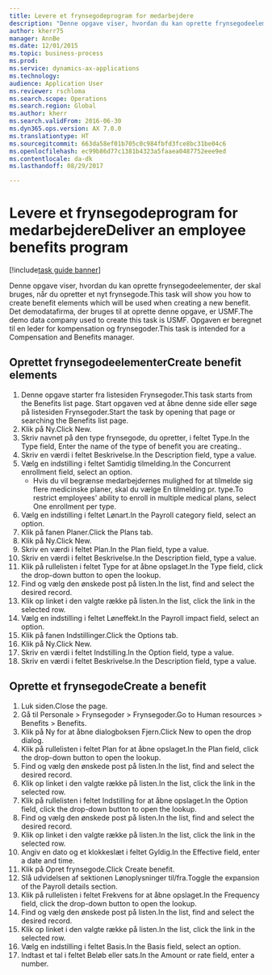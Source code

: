 ```yaml
--- 
title: Levere et frynsegodeprogram for medarbejdere
description: "Denne opgave viser, hvordan du kan oprette frynsegodeelementer, der skal bruges, når du opretter et nyt frynsegode."
author: kherr75
manager: AnnBe
ms.date: 12/01/2015
ms.topic: business-process
ms.prod: 
ms.service: dynamics-ax-applications
ms.technology: 
audience: Application User
ms.reviewer: rschloma
ms.search.scope: Operations
ms.search.region: Global
ms.author: kherr
ms.search.validFrom: 2016-06-30
ms.dyn365.ops.version: AX 7.0.0
ms.translationtype: HT
ms.sourcegitcommit: 663da58ef01b705c0c984fbfd3fce8bc31be04c6
ms.openlocfilehash: ec99b86d77c1381b4323a5faaea0487752eee9ed
ms.contentlocale: da-dk
ms.lasthandoff: 08/29/2017

---
```

# <a name="deliver-an-employee-benefits-program"></a><span data-ttu-id="2f4eb-103">Levere et frynsegodeprogram for medarbejdere</span><span class="sxs-lookup"><span data-stu-id="2f4eb-103">Deliver an employee benefits program</span></span>

[!include[task guide banner](../../includes/task-guide-banner.md)]

<span data-ttu-id="2f4eb-104">Denne opgave viser, hvordan du kan oprette frynsegodeelementer, der skal bruges, når du opretter et nyt frynsegode.</span><span class="sxs-lookup"><span data-stu-id="2f4eb-104">This task will show you how to create benefit elements which will be used when creating a new benefit.</span></span> <span data-ttu-id="2f4eb-105">Det demodatafirma, der bruges til at oprette denne opgave, er USMF.</span><span class="sxs-lookup"><span data-stu-id="2f4eb-105">The demo data company used to create this task is USMF.</span></span> <span data-ttu-id="2f4eb-106">Opgaven er beregnet til en leder for kompensation og frynsegoder.</span><span class="sxs-lookup"><span data-stu-id="2f4eb-106">This task is intended for a Compensation and Benefits manager.</span></span>


## <a name="create-benefit-elements"></a><span data-ttu-id="2f4eb-107">Oprettet frynsegodeelementer</span><span class="sxs-lookup"><span data-stu-id="2f4eb-107">Create benefit elements</span></span>
1. <span data-ttu-id="2f4eb-108">Denne opgave starter fra listesiden Frynsegoder.</span><span class="sxs-lookup"><span data-stu-id="2f4eb-108">This task starts from the Benefits list page.</span></span> <span data-ttu-id="2f4eb-109">Start opgaven ved at åbne denne side eller søge på listesiden Frynsegoder.</span><span class="sxs-lookup"><span data-stu-id="2f4eb-109">Start the task by opening that page or searching the Benefits list page.</span></span>
2. <span data-ttu-id="2f4eb-110">Klik på Ny.</span><span class="sxs-lookup"><span data-stu-id="2f4eb-110">Click New.</span></span>
3. <span data-ttu-id="2f4eb-111">Skriv navnet på den type frynsegode, du opretter, i feltet Type.</span><span class="sxs-lookup"><span data-stu-id="2f4eb-111">In the Type field, Enter the name of the type of benefit you are creating..</span></span>
4. <span data-ttu-id="2f4eb-112">Skriv en værdi i feltet Beskrivelse.</span><span class="sxs-lookup"><span data-stu-id="2f4eb-112">In the Description field, type a value.</span></span>
5. <span data-ttu-id="2f4eb-113">Vælg en indstilling i feltet Samtidig tilmelding.</span><span class="sxs-lookup"><span data-stu-id="2f4eb-113">In the Concurrent enrollment field, select an option.</span></span>
    * <span data-ttu-id="2f4eb-114">Hvis du vil begrænse medarbejdernes mulighed for at tilmelde sig flere medicinske planer, skal du vælge En tilmelding pr. type.</span><span class="sxs-lookup"><span data-stu-id="2f4eb-114">To restrict employees' ability to enroll in multiple medical plans, select One enrollment per type.</span></span>  
6. <span data-ttu-id="2f4eb-115">Vælg en indstilling i feltet Lønart.</span><span class="sxs-lookup"><span data-stu-id="2f4eb-115">In the Payroll category field, select an option.</span></span>
7. <span data-ttu-id="2f4eb-116">Klik på fanen Planer.</span><span class="sxs-lookup"><span data-stu-id="2f4eb-116">Click the Plans tab.</span></span>
8. <span data-ttu-id="2f4eb-117">Klik på Ny.</span><span class="sxs-lookup"><span data-stu-id="2f4eb-117">Click New.</span></span>
9. <span data-ttu-id="2f4eb-118">Skriv en værdi i feltet Plan.</span><span class="sxs-lookup"><span data-stu-id="2f4eb-118">In the Plan field, type a value.</span></span>
10. <span data-ttu-id="2f4eb-119">Skriv en værdi i feltet Beskrivelse.</span><span class="sxs-lookup"><span data-stu-id="2f4eb-119">In the Description field, type a value.</span></span>
11. <span data-ttu-id="2f4eb-120">Klik på rullelisten i feltet Type for at åbne opslaget.</span><span class="sxs-lookup"><span data-stu-id="2f4eb-120">In the Type field, click the drop-down button to open the lookup.</span></span>
12. <span data-ttu-id="2f4eb-121">Find og vælg den ønskede post på listen.</span><span class="sxs-lookup"><span data-stu-id="2f4eb-121">In the list, find and select the desired record.</span></span>
13. <span data-ttu-id="2f4eb-122">Klik op linket i den valgte række på listen.</span><span class="sxs-lookup"><span data-stu-id="2f4eb-122">In the list, click the link in the selected row.</span></span>
14. <span data-ttu-id="2f4eb-123">Vælg en indstilling i feltet Løneffekt.</span><span class="sxs-lookup"><span data-stu-id="2f4eb-123">In the Payroll impact field, select an option.</span></span>
15. <span data-ttu-id="2f4eb-124">Klik på fanen Indstillinger.</span><span class="sxs-lookup"><span data-stu-id="2f4eb-124">Click the Options tab.</span></span>
16. <span data-ttu-id="2f4eb-125">Klik på Ny.</span><span class="sxs-lookup"><span data-stu-id="2f4eb-125">Click New.</span></span>
17. <span data-ttu-id="2f4eb-126">Skriv en værdi i feltet Indstilling.</span><span class="sxs-lookup"><span data-stu-id="2f4eb-126">In the Option field, type a value.</span></span>
18. <span data-ttu-id="2f4eb-127">Skriv en værdi i feltet Beskrivelse.</span><span class="sxs-lookup"><span data-stu-id="2f4eb-127">In the Description field, type a value.</span></span>

## <a name="create-a-benefit"></a><span data-ttu-id="2f4eb-128">Oprette et frynsegode</span><span class="sxs-lookup"><span data-stu-id="2f4eb-128">Create a benefit</span></span>
1. <span data-ttu-id="2f4eb-129">Luk siden.</span><span class="sxs-lookup"><span data-stu-id="2f4eb-129">Close the page.</span></span>
2. <span data-ttu-id="2f4eb-130">Gå til Personale > Frynsegoder > Frynsegoder.</span><span class="sxs-lookup"><span data-stu-id="2f4eb-130">Go to Human resources > Benefits > Benefits.</span></span>
3. <span data-ttu-id="2f4eb-131">Klik på Ny for at åbne dialogboksen Fjern.</span><span class="sxs-lookup"><span data-stu-id="2f4eb-131">Click New to open the drop dialog.</span></span>
4. <span data-ttu-id="2f4eb-132">Klik på rullelisten i feltet Plan for at åbne opslaget.</span><span class="sxs-lookup"><span data-stu-id="2f4eb-132">In the Plan field, click the drop-down button to open the lookup.</span></span>
5. <span data-ttu-id="2f4eb-133">Find og vælg den ønskede post på listen.</span><span class="sxs-lookup"><span data-stu-id="2f4eb-133">In the list, find and select the desired record.</span></span>
6. <span data-ttu-id="2f4eb-134">Klik op linket i den valgte række på listen.</span><span class="sxs-lookup"><span data-stu-id="2f4eb-134">In the list, click the link in the selected row.</span></span>
7. <span data-ttu-id="2f4eb-135">Klik på rullelisten i feltet Indstilling for at åbne opslaget.</span><span class="sxs-lookup"><span data-stu-id="2f4eb-135">In the Option field, click the drop-down button to open the lookup.</span></span>
8. <span data-ttu-id="2f4eb-136">Find og vælg den ønskede post på listen.</span><span class="sxs-lookup"><span data-stu-id="2f4eb-136">In the list, find and select the desired record.</span></span>
9. <span data-ttu-id="2f4eb-137">Klik op linket i den valgte række på listen.</span><span class="sxs-lookup"><span data-stu-id="2f4eb-137">In the list, click the link in the selected row.</span></span>
10. <span data-ttu-id="2f4eb-138">Angiv en dato og et klokkeslæt i feltet Gyldig.</span><span class="sxs-lookup"><span data-stu-id="2f4eb-138">In the Effective field, enter a date and time.</span></span>
11. <span data-ttu-id="2f4eb-139">Klik på Opret frynsegode.</span><span class="sxs-lookup"><span data-stu-id="2f4eb-139">Click Create benefit.</span></span>
12. <span data-ttu-id="2f4eb-140">Slå udvidelsen af sektionen Lønoplysninger til/fra.</span><span class="sxs-lookup"><span data-stu-id="2f4eb-140">Toggle the expansion of the Payroll details section.</span></span>
13. <span data-ttu-id="2f4eb-141">Klik på rullelisten i feltet Frekvens for at åbne opslaget.</span><span class="sxs-lookup"><span data-stu-id="2f4eb-141">In the Frequency field, click the drop-down button to open the lookup.</span></span>
14. <span data-ttu-id="2f4eb-142">Find og vælg den ønskede post på listen.</span><span class="sxs-lookup"><span data-stu-id="2f4eb-142">In the list, find and select the desired record.</span></span>
15. <span data-ttu-id="2f4eb-143">Klik op linket i den valgte række på listen.</span><span class="sxs-lookup"><span data-stu-id="2f4eb-143">In the list, click the link in the selected row.</span></span>
16. <span data-ttu-id="2f4eb-144">Vælg en indstilling i feltet Basis.</span><span class="sxs-lookup"><span data-stu-id="2f4eb-144">In the Basis field, select an option.</span></span>
17. <span data-ttu-id="2f4eb-145">Indtast et tal i feltet Beløb eller sats.</span><span class="sxs-lookup"><span data-stu-id="2f4eb-145">In the Amount or rate field, enter a number.</span></span>


